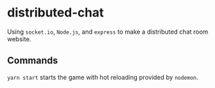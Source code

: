 # distributed-chat
Using `socket.io`, `Node.js`, and `express` to make a distributed chat room website.

## Commands
`yarn start` starts the game with hot reloading provided by `nodemon`.
